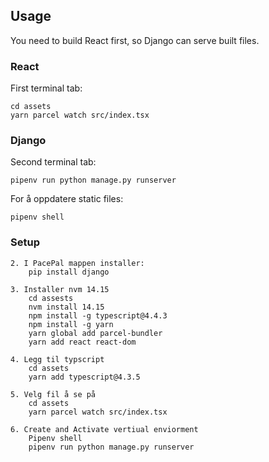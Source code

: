 ## Usage

You need to build React first, so Django can serve built files.

### React

First terminal tab:

```shell
cd assets
yarn parcel watch src/index.tsx
```

### Django

Second terminal tab:

```shell
pipenv run python manage.py runserver
```

For å oppdatere static files:

```shell
pipenv shell
```

### Setup
	2. I PacePal mappen installer:
		pip install django

	3. Installer nvm 14.15
		cd assests
		nvm install 14.15
		npm install -g typescript@4.4.3
		npm install -g yarn
		yarn global add parcel-bundler
		yarn add react react-dom

	4. Legg til typscript
        cd assets
		yarn add typescript@4.3.5

	5. Velg fil å se på 
		cd assets 
		yarn parcel watch src/index.tsx
        
	6. Create and Activate vertiual enviorment
		Pipenv shell
		pipenv run python manage.py runserver
		
